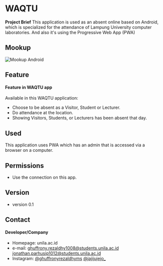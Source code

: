 WAQTU
======
**Project Brief**
This application is used as an absent online based on Android, which is specialized for the attendance of Lampung University computer laboratories. And also it's using the Progressive Web App (PWA)

## Mookup
![Mookup Android](https://drive.google.com/file/d/1RLPkFN7_KfpNvNDa_TZ2DLBfWOG0zKun/view?usp=sharing "Mookup app")

## Feature
#### Feature in WAQTU app
Available in this WAQTU application:
  * Choose to be absent as a Visitor, Student or Lecturer.
  * Do attendance at the location.
  * Showing Visitors, Students, or Lecturers has been absent that day.

## Used
This application uses PWA which has an admin that is accessed via a browser on a computer.

## Permissions
* Use the connection on this app.

## Version 
* version 0.1

## Contact
#### Developer/Company
* Homepage: unila.ac.id
* e-mail:
ghuffrony.rezaldhy1008@students.unila.ac.id
jonathan.parhusip1012@students.unila.ac.id
* Instagram:
[@ghuffronyrezaldhyms](https://www.instagram.com/ghuffronyrezaldhyms "ghuffronyrezaldhyms on instagram")
[@jajijujejo_](https://www.instagram.com/jajijujejo_ "jajijujejo_ on instagram")
